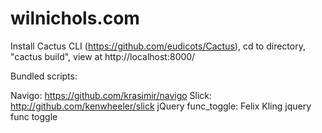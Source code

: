 # wilnichols.com

Install Cactus CLI (https://github.com/eudicots/Cactus), cd to  directory, "cactus build", view at http://localhost:8000/

Bundled scripts: 

Navigo: https://github.com/krasimir/navigo
Slick: http://github.com/kenwheeler/slick
jQuery func_toggle: Felix Kling jquery func toggle